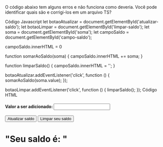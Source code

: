 O código abaixo tem alguns erros e não funciona como deveria. Você pode identificar quais são e corrigi-los em um arquivo TS?

Código Javascript
let botaoAtualizar = document.getElementById('atualizar-saldo');
let botaoLimpar = document.getElementById('limpar-saldo');
let soma = document.getElementById('soma');
let campoSaldo = document.getElementById('campo-saldo');

campoSaldo.innerHTML = 0

function somarAoSaldo(soma) {
    campoSaldo.innerHTML += soma;
}

function limparSaldo() {
    campoSaldo.innerHTML = '';
}

botaoAtualizar.addEventListener('click', function () {
    somarAoSaldo(soma.value);
});

botaoLimpar.addEventListener('click', function () {
    limparSaldo();
});
Código HTML
<h4>Valor a ser adicionado: <input id="soma"> </h4>
<button id="atualizar-saldo">Atualizar saldo</button>
<button id="limpar-saldo">Limpar seu saldo</button>
<h1>"Seu saldo é: " <span id="campo-saldo"></span></h1>